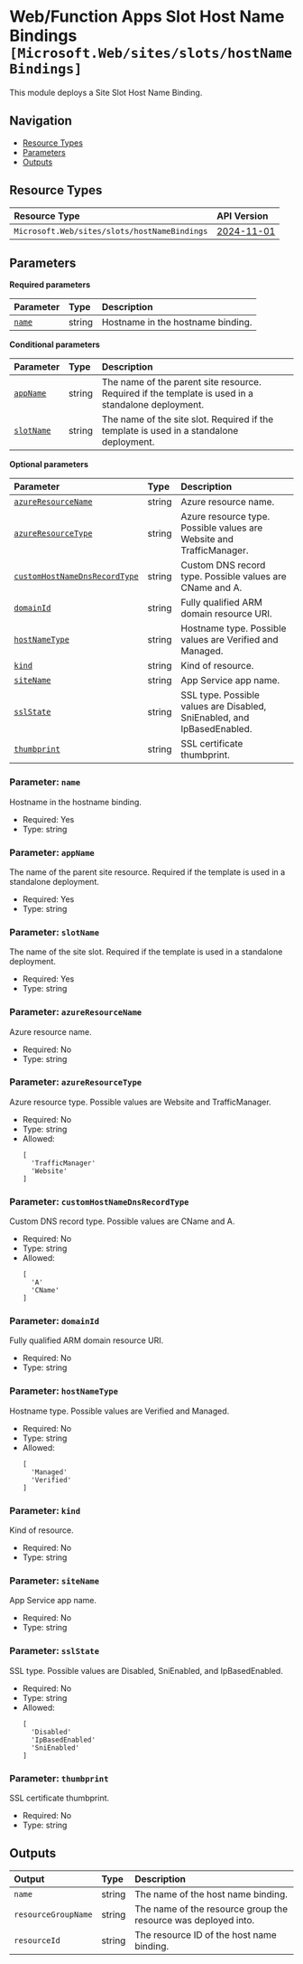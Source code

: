 # Web/Function Apps Slot Host Name Bindings `[Microsoft.Web/sites/slots/hostNameBindings]`

This module deploys a Site Slot Host Name Binding.

## Navigation

- [Resource Types](#Resource-Types)
- [Parameters](#Parameters)
- [Outputs](#Outputs)

## Resource Types

| Resource Type | API Version |
| :-- | :-- |
| `Microsoft.Web/sites/slots/hostNameBindings` | [2024-11-01](https://learn.microsoft.com/en-us/azure/templates/Microsoft.Web/2024-11-01/sites/slots/hostNameBindings) |

## Parameters

**Required parameters**

| Parameter | Type | Description |
| :-- | :-- | :-- |
| [`name`](#parameter-name) | string | Hostname in the hostname binding. |

**Conditional parameters**

| Parameter | Type | Description |
| :-- | :-- | :-- |
| [`appName`](#parameter-appname) | string | The name of the parent site resource. Required if the template is used in a standalone deployment. |
| [`slotName`](#parameter-slotname) | string | The name of the site slot. Required if the template is used in a standalone deployment. |

**Optional parameters**

| Parameter | Type | Description |
| :-- | :-- | :-- |
| [`azureResourceName`](#parameter-azureresourcename) | string | Azure resource name. |
| [`azureResourceType`](#parameter-azureresourcetype) | string | Azure resource type. Possible values are Website and TrafficManager. |
| [`customHostNameDnsRecordType`](#parameter-customhostnamednsrecordtype) | string | Custom DNS record type. Possible values are CName and A. |
| [`domainId`](#parameter-domainid) | string | Fully qualified ARM domain resource URI. |
| [`hostNameType`](#parameter-hostnametype) | string | Hostname type. Possible values are Verified and Managed. |
| [`kind`](#parameter-kind) | string | Kind of resource. |
| [`siteName`](#parameter-sitename) | string | App Service app name. |
| [`sslState`](#parameter-sslstate) | string | SSL type. Possible values are Disabled, SniEnabled, and IpBasedEnabled. |
| [`thumbprint`](#parameter-thumbprint) | string | SSL certificate thumbprint. |

### Parameter: `name`

Hostname in the hostname binding.

- Required: Yes
- Type: string

### Parameter: `appName`

The name of the parent site resource. Required if the template is used in a standalone deployment.

- Required: Yes
- Type: string

### Parameter: `slotName`

The name of the site slot. Required if the template is used in a standalone deployment.

- Required: Yes
- Type: string

### Parameter: `azureResourceName`

Azure resource name.

- Required: No
- Type: string

### Parameter: `azureResourceType`

Azure resource type. Possible values are Website and TrafficManager.

- Required: No
- Type: string
- Allowed:
  ```Bicep
  [
    'TrafficManager'
    'Website'
  ]
  ```

### Parameter: `customHostNameDnsRecordType`

Custom DNS record type. Possible values are CName and A.

- Required: No
- Type: string
- Allowed:
  ```Bicep
  [
    'A'
    'CName'
  ]
  ```

### Parameter: `domainId`

Fully qualified ARM domain resource URI.

- Required: No
- Type: string

### Parameter: `hostNameType`

Hostname type. Possible values are Verified and Managed.

- Required: No
- Type: string
- Allowed:
  ```Bicep
  [
    'Managed'
    'Verified'
  ]
  ```

### Parameter: `kind`

Kind of resource.

- Required: No
- Type: string

### Parameter: `siteName`

App Service app name.

- Required: No
- Type: string

### Parameter: `sslState`

SSL type. Possible values are Disabled, SniEnabled, and IpBasedEnabled.

- Required: No
- Type: string
- Allowed:
  ```Bicep
  [
    'Disabled'
    'IpBasedEnabled'
    'SniEnabled'
  ]
  ```

### Parameter: `thumbprint`

SSL certificate thumbprint.

- Required: No
- Type: string

## Outputs

| Output | Type | Description |
| :-- | :-- | :-- |
| `name` | string | The name of the host name binding. |
| `resourceGroupName` | string | The name of the resource group the resource was deployed into. |
| `resourceId` | string | The resource ID of the host name binding. |
